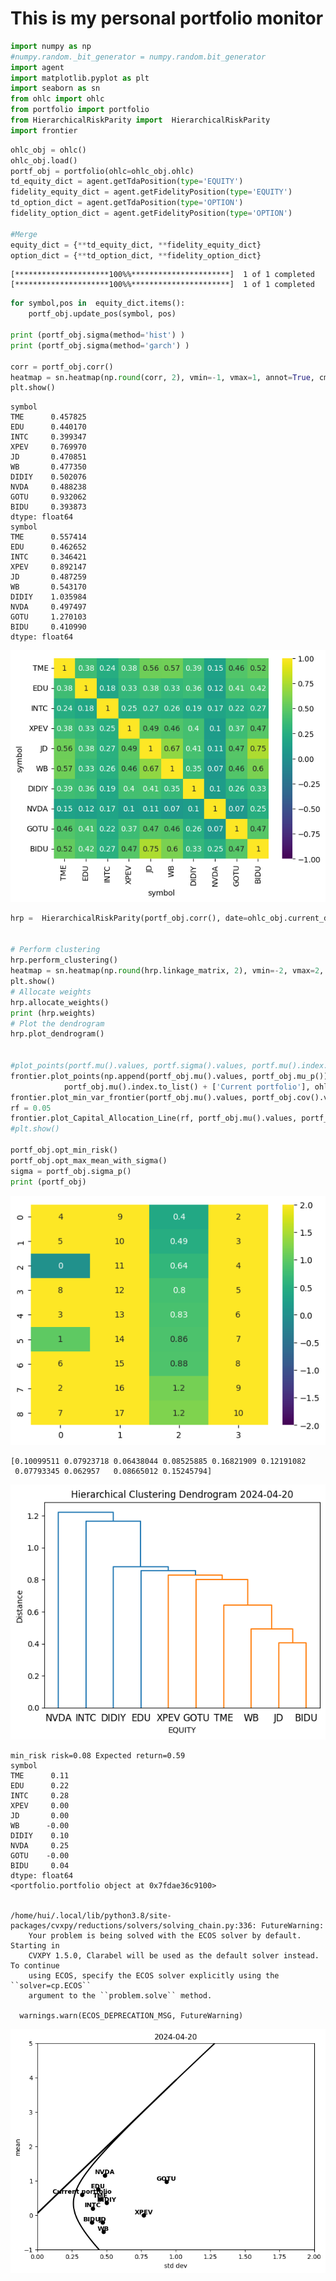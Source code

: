 # This is my personal portfolio monitor


```python
import numpy as np
#numpy.random._bit_generator = numpy.random.bit_generator
import agent
import matplotlib.pyplot as plt
import seaborn as sn
from ohlc import ohlc
from portfolio import portfolio
from HierarchicalRiskParity import  HierarchicalRiskParity
import frontier
```


```python
ohlc_obj = ohlc()
ohlc_obj.load()
portf_obj = portfolio(ohlc=ohlc_obj.ohlc)
td_equity_dict = agent.getTdaPosition(type='EQUITY')
fidelity_equity_dict = agent.getFidelityPosition(type='EQUITY')
td_option_dict = agent.getTdaPosition(type='OPTION')
fidelity_option_dict = agent.getFidelityPosition(type='OPTION')

#Merge
equity_dict = {**td_equity_dict, **fidelity_equity_dict} 
option_dict = {**td_option_dict, **fidelity_option_dict} 
```

    [*********************100%%**********************]  1 of 1 completed
    [*********************100%%**********************]  1 of 1 completed



```python
for symbol,pos in  equity_dict.items():
    portf_obj.update_pos(symbol, pos)
    
print (portf_obj.sigma(method='hist') )    
print (portf_obj.sigma(method='garch') )

corr = portf_obj.corr()
heatmap = sn.heatmap(np.round(corr, 2), vmin=-1, vmax=1, annot=True, cmap='viridis')
plt.show()
```

    symbol
    TME      0.457825
    EDU      0.440170
    INTC     0.399347
    XPEV     0.769970
    JD       0.470851
    WB       0.477350
    DIDIY    0.502076
    NVDA     0.488238
    GOTU     0.932062
    BIDU     0.393873
    dtype: float64
    symbol
    TME      0.557414
    EDU      0.462652
    INTC     0.346421
    XPEV     0.892147
    JD       0.487259
    WB       0.543170
    DIDIY    1.035984
    NVDA     0.497497
    GOTU     1.270103
    BIDU     0.410990
    dtype: float64



    
![png](output_2_1.png)
    



```python
hrp =  HierarchicalRiskParity(portf_obj.corr(), date=ohlc_obj.current_date)


# Perform clustering
hrp.perform_clustering()
heatmap = sn.heatmap(np.round(hrp.linkage_matrix, 2), vmin=-2, vmax=2, annot=True, cmap='viridis')
plt.show()
# Allocate weights
hrp.allocate_weights()
print (hrp.weights)
# Plot the dendrogram
hrp.plot_dendrogram()

    
#plot_points(portf.mu().values, portf.sigma().values, portf.mu().index.to_list())
frontier.plot_points(np.append(portf_obj.mu().values, portf_obj.mu_p()), np.append(portf_obj.sigma().values, portf_obj.sigma_p()),
            portf_obj.mu().index.to_list() + ['Current portfolio'], ohlc_obj.current_date)
frontier.plot_min_var_frontier(portf_obj.mu().values, portf_obj.cov().values)
rf = 0.05
frontier.plot_Capital_Allocation_Line(rf, portf_obj.mu().values, portf_obj.cov().values)
#plt.show()

portf_obj.opt_min_risk()
portf_obj.opt_max_mean_with_sigma()
sigma = portf_obj.sigma_p()
print (portf_obj)
```


    
![png](output_3_0.png)
    


    [0.10099511 0.07923718 0.06438044 0.08525885 0.16821909 0.12191082
     0.07793345 0.062957   0.08665012 0.15245794]



    
![png](output_3_2.png)
    


    min_risk risk=0.08 Expected return=0.59
    symbol
    TME      0.11
    EDU      0.22
    INTC     0.28
    XPEV     0.00
    JD       0.00
    WB      -0.00
    DIDIY    0.10
    NVDA     0.25
    GOTU    -0.00
    BIDU     0.04
    dtype: float64
    <portfolio.portfolio object at 0x7fdae36c9100>


    /home/hui/.local/lib/python3.8/site-packages/cvxpy/reductions/solvers/solving_chain.py:336: FutureWarning: 
        Your problem is being solved with the ECOS solver by default. Starting in 
        CVXPY 1.5.0, Clarabel will be used as the default solver instead. To continue 
        using ECOS, specify the ECOS solver explicitly using the ``solver=cp.ECOS`` 
        argument to the ``problem.solve`` method.
        
      warnings.warn(ECOS_DEPRECATION_MSG, FutureWarning)



    
![png](output_3_5.png)
    



```python

```

